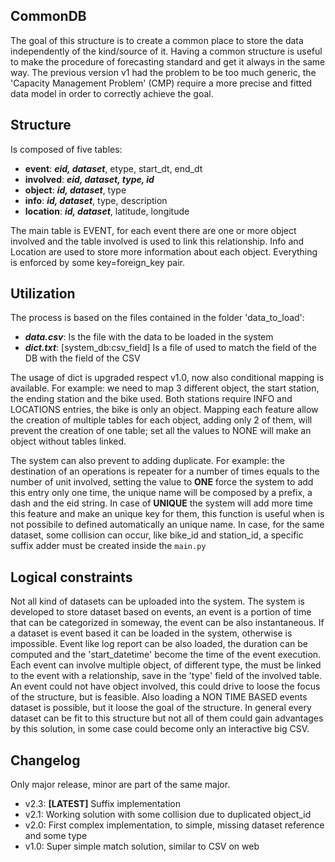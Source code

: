 CommonDB
-----------
The goal of this structure is to create a common place to store the data independently of the kind/source of it.
Having a common structure is useful to make the procedure of forecasting standard and get it always in the same way.
The previous version v1 had the problem to be too much generic, the 'Capacity Management Problem' (CMP) require a
more precise and fitted data model in order to correctly achieve the goal.


Structure
----------
Is composed of five tables:
* **event**: ***eid, dataset***, etype, start_dt, end_dt
* **involved**: ***eid, dataset, type, id***
* **object**: ***id, dataset***, type
* **info**: ***id, dataset***, type, description
* **location**: ***id, dataset***, latitude, longitude

The main table is EVENT, for each event there are one or more object involved and the table involved is used to link this relationship.
Info and Location are used to store more information about each object. Everything is enforced by some key=foreign_key pair.


Utilization
------------
The process is based on the files contained in the folder 'data_to_load':
* ***data.csv***: Is the file with the data to be loaded in the system
* ***dict.txt***: [system_db:csv_field] Is a file of used to match the field of the DB with the field of the CSV

The usage of dict is upgraded respect v1.0, now also conditional mapping is available.
For example: we need to map 3 different object, the start station, the ending station and the bike used.
Both stations require INFO and LOCATIONS entries, the bike is only an object. Mapping each feature allow the
creation of multiple tables for each object, adding only 2 of them, will prevent the creation of one table; set
all the values to NONE will make an object without tables linked.

The system can also prevent to adding duplicate. For example: the destination of an operations is repeater for a
number of times equals to the number of unit involved, setting the value to **ONE** force the system to add this entry
only one time, the unique name will be composed by a prefix, a dash and the eid string. In case of **UNIQUE**
the system will add more time this feature and make an unique key for them, this function is useful when is not possibile
to defined automatically an unique name.
In case, for the same dataset, some collision can occur, like bike_id and station_id, a specific suffix adder must be created inside the `main.py`


Logical constraints
--------------------
Not all kind of datasets can be uploaded into the system.
The system is developed to store dataset based on events, an event is a portion of time that can be categorized in someway,
the event can be also instantaneous. If a dataset is event based it can be loaded in the system, otherwise is impossible.
Event like log report can be also loaded, the duration can be computed and the 'start_datetime' become the time of the event execution.
Each event can involve multiple object, of different type, the must be linked to the event with a relationship,
save in the 'type' field of the involved table. An event could not have object involved, this could drive to loose the focus of the
structure, but is feasible. Also loading a NON TIME BASED events dataset is possible, but it loose the goal of the structure.
In general every dataset can be fit to this structure but not all of them could gain advantages by this solution, in some case
could become only an interactive big CSV.


Changelog
----------
Only major release, minor are part of the same major.
- v2.3: **[LATEST]** Suffix implementation
- v2.1: Working solution with some collision due to duplicated object_id
- v2.0: First complex implementation, to simple, missing dataset reference and some type
- v1.0: Super simple match solution, similar to CSV on web
